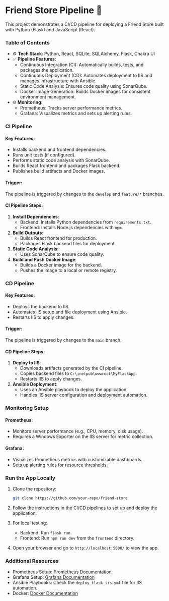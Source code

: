 # Friend Store Pipeline 🚀

This project demonstrates a CI/CD pipeline for deploying a Friend Store built with Python (Flask) and JavaScript (React).

### Table of Contents

-   ⚙️ **Tech Stack**: Python, React, SQLite, SQLAlchemy, Flask, Chakra UI
-   ✅ **Pipeline Features**:
    - Continuous Integration (CI): Automatically builds, tests, and packages the application.
    - Continuous Deployment (CD): Automates deployment to IIS and manages infrastructure with Ansible.
    - Static Code Analysis: Ensures code quality using SonarQube.
    - Docker Image Generation: Builds Docker images for consistent environment management.
-   🌐 **Monitoring**:
    - Prometheus: Tracks server performance metrics.
    - Grafana: Visualizes metrics and sets up alerting rules.

### CI Pipeline

#### Key Features:
- Installs backend and frontend dependencies.
- Runs unit tests (if configured).
- Performs static code analysis with SonarQube.
- Builds React frontend and packages Flask backend.
- Publishes build artifacts and Docker images.

#### Trigger:
The pipeline is triggered by changes to the `develop` and `feature/*` branches.

#### CI Pipeline Steps:
1. **Install Dependencies**:
   - Backend: Installs Python dependencies from `requirements.txt`.
   - Frontend: Installs Node.js dependencies with `npm`.
2. **Build Outputs**:
   - Builds React frontend for production.
   - Packages Flask backend files for deployment.
3. **Static Code Analysis**:
   - Uses SonarQube to ensure code quality.
4. **Build and Push Docker Image**:
   - Builds a Docker image for the backend.
   - Pushes the image to a local or remote registry.

### CD Pipeline

#### Key Features:
- Deploys the backend to IIS.
- Automates IIS setup and file deployment using Ansible.
- Restarts IIS to apply changes.

#### Trigger:
The pipeline is triggered by changes to the `main` branch.

#### CD Pipeline Steps:
1. **Deploy to IIS**:
   - Downloads artifacts generated by the CI pipeline.
   - Copies backend files to `C:\inetpub\wwwroot\MyFlaskApp`.
   - Restarts IIS to apply changes.
2. **Ansible Deployment**:
   - Uses an Ansible playbook to deploy the application.
   - Handles IIS server configuration and deployment automation.

### Monitoring Setup

#### Prometheus:
- Monitors server performance (e.g., CPU, memory, disk usage).
- Requires a Windows Exporter on the IIS server for metric collection.

#### Grafana:
- Visualizes Prometheus metrics with customizable dashboards.
- Sets up alerting rules for resource thresholds.

### Run the App Locally

1. Clone the repository:
   ```bash
   git clone https://github.com/your-repo/friend-store
   ```

2. Follow the instructions in the CI/CD pipelines to set up and deploy the application.

3. For local testing:
   - Backend: Run `flask run`.
   - Frontend: Run `npm run dev` from the `frontend` directory.

4. Open your browser and go to `http://localhost:5000/` to view the app.

### Additional Resources
- Prometheus Setup: [Prometheus Documentation](https://prometheus.io/docs/)
- Grafana Setup: [Grafana Documentation](https://grafana.com/docs/)
- Ansible Playbooks: Check the `deploy_flask_iis.yml` file for IIS automation.
- Docker: [Docker Documentation](https://docs.docker.com/)
